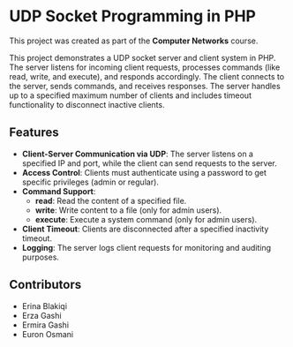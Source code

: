 # UDP Socket Programming in PHP

This project was created as part of the **Computer Networks** course.

This project demonstrates a UDP socket server and client system in PHP. The server listens for incoming client requests, processes commands (like read, write, and execute), and responds accordingly. The client connects to the server, sends commands, and receives responses. The server handles up to a specified maximum number of clients and includes timeout functionality to disconnect inactive clients.

## Features

- **Client-Server Communication via UDP**: The server listens on a specified IP and port, while the client can send requests to the server.
- **Access Control**: Clients must authenticate using a password to get specific privileges (admin or regular).
- **Command Support**:
  - **read**: Read the content of a specified file.
  - **write**: Write content to a file (only for admin users).
  - **execute**: Execute a system command (only for admin users).
- **Client Timeout**: Clients are disconnected after a specified inactivity timeout.
- **Logging**: The server logs client requests for monitoring and auditing purposes.

## Contributors
- Erina Blakiqi
- Erza Gashi
- Ermira Gashi
- Euron Osmani

